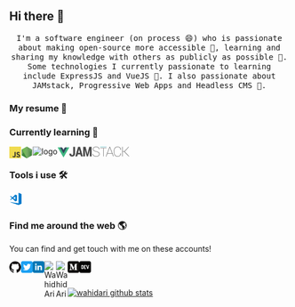## Hi there 👋

<p align="center">
  <samp>
    I'm a software engineer (on process 😄) who is passionate about making open-source more accessible 🎯, learning and sharing my knowledge with others as publicly as possible 🔔. Some technologies I currently passionate to learning include ExpressJS and VueJS 💖. I also passionate about JAMstack, Progressive Web Apps and Headless CMS 🚀.
  </samp>
</p>

### My resume 📝

### Currently learning 🔖

<a href="https://developer.mozilla.org/en-US/docs/Web/JavaScript">
  <img align="left" alt="logo" width="21px" src="https://raw.githubusercontent.com/github/explore/80688e429a7d4ef2fca1e82350fe8e3517d3494d/topics/javascript/javascript.png" />
</a>
<a href="https://nodejs.org/en/">
  <img align="left" alt="logo" width="21px" src="https://raw.githubusercontent.com/github/explore/80688e429a7d4ef2fca1e82350fe8e3517d3494d/topics/nodejs/nodejs.png" />
</a>
<a href="https://expressjs.com">
  <img align="left" alt="logo" height="24px" src="https://camo.githubusercontent.com/fc61dcbdb7a6e49d3adecc12194b24ab20dfa25b/68747470733a2f2f692e636c6f756475702e636f6d2f7a6659366c4c376546612d3330303078333030302e706e67" />
</a>
<a href="http://vuejs.org">
  <img align="left" alt="logo" width="21px" src="https://raw.githubusercontent.com/github/explore/80688e429a7d4ef2fca1e82350fe8e3517d3494d/topics/vue/vue.png" />
</a>
<a href="https://jamstack.org/">
  <img align="left" alt="logo" height="18px" src="https://raw.githubusercontent.com/jamstack/jamstack.org/021eee521094290b65a120b8c43114f2ac49e5d8/src/img/jamstack-full-logo.svg" />
</a>
<br>

### Tools i use 🛠️

[<img src="https://raw.githubusercontent.com/github/explore/80688e429a7d4ef2fca1e82350fe8e3517d3494d/topics/visual-studio-code/visual-studio-code.png" alt="vsc logo" width="22" height="22">](https://code.visualstudio.com/)

### Find me around the web 🌎
You can find and get touch with me on these accounts!

<a href="https://github.com/wahidari">
  <img align="left" alt="Wahid Ari GitHub" width="21px" src="https://raw.githubusercontent.com/github/explore/78df643247d429f6cc873026c0622819ad797942/topics/github/github.png" />
</a>
<a href="https://twitter.com/wahiidari">
  <img align="left" alt="Wahid Ari Twitter" width="21px" src="https://raw.githubusercontent.com/edent/SuperTinyIcons/099dc12b59179d07d534069bc8551718f786d91a/images/svg/twitter.svg" />
</a>
</a>
<a href="https://www.linkedin.com/in/wahidari">
  <img align="left" alt="Wahid Ari Linkdin" width="21px" src="https://raw.githubusercontent.com/edent/SuperTinyIcons/099dc12b59179d07d534069bc8551718f786d91a/images/svg/linkedin.svg" />
</a>
<a href="https://instagram.com/wahid.ari">
  <img align="left" alt="Wahid Ari " width="21px" src="https://raw.githubusercontent.com/Delta456/Delta456/master/img/instagram.jpg" />
</a>
<a href="https://gitlab.com/wahidari">
  <img align="left" alt="Wahid Ari " width="21px" src="https://raw.githubusercontent.com/Delta456/Delta456/master/img/gitlab.png" />
</a>
<a href="https://medium.com/@wahidari">
  <img align="left" alt="Wahid Ari Medium" width="21px" src="https://raw.githubusercontent.com/edent/SuperTinyIcons/099dc12b59179d07d534069bc8551718f786d91a/images/svg/medium.svg" />
</a>
<a href="https://dev.to/wahidari">
  <img align="left" alt="Wahid Ari DEV" width="21px" src="https://raw.githubusercontent.com/edent/SuperTinyIcons/099dc12b59179d07d534069bc8551718f786d91a/images/svg/dev_to.svg" />
<br><br>
  
![wahidari github stats](https://github-readme-stats.vercel.app/api?username=wahidari&hide_border=true&title_color=0c0c0d&text_color=141414&icon_color=000&show_icons=true)

